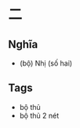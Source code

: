 # 二

## Nghĩa
* (bộ) Nhị (số hai)

## Tags
* bộ thủ
* bộ thủ 2 nét

<script>window.HANZI_FIELD='二';</script>
